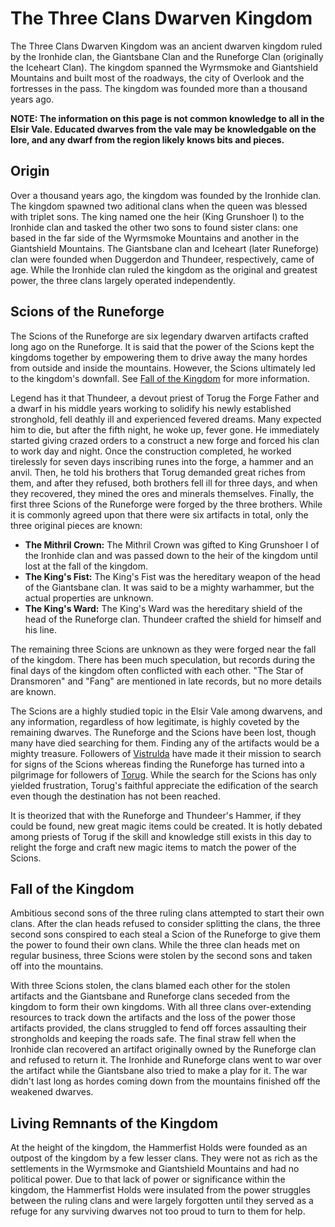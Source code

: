 # The Three Clans Dwarven Kingdom

The Three Clans Dwarven Kingdom was an ancient dwarven kingdom ruled by the Ironhide clan, the Giantsbane Clan and the Runeforge Clan (originally the Iceheart Clan). The kingdom spanned the Wyrmsmoke and Giantshield Mountains and built most of the roadways, the city of Overlook and the fortresses in the pass. The kingdom was founded more than a thousand years ago.

**NOTE: The information on this page is not common knowledge to all in the Elsir Vale. Educated dwarves from the vale may be knowledgable on the lore, and any dwarf from the region likely knows bits and pieces.**

## Origin

Over a thousand years ago, the kingdom was founded by the Ironhide clan. The kingdom spawned two aditional clans when the queen was blessed with triplet sons. The king named one the heir (King Grunshoer I) to the Ironhide clan and tasked the other two sons to found sister clans: one based in the far side of the Wyrmsmoke Mountains and another in the Giantshield Mountains. The Giantsbane clan and Iceheart (later Runeforge) clan were founded when Duggerdon and Thundeer, respectively, came of age. While the Ironhide clan ruled the kingdom as the original and greatest power, the three clans largely operated independently.

## Scions of the Runeforge

The Scions of the Runeforge are six legendary dwarven artifacts crafted long ago on the Runeforge. It is said that the power of the Scions kept the kingdoms together by empowering them to drive away the many hordes from outside and inside the mountains. However, the Scions ultimately led to the kingdom's downfall. See [Fall of the Kingdom](#fall-of-the-kingdom) for more information.

Legend has it that Thundeer, a devout priest of Torug the Forge Father and a dwarf in his middle years working to solidify his newly established stronghold, fell deathly ill and experienced fevered dreams. Many expected him to die, but after the fifth night, he woke up, fever gone. He immediately started giving crazed orders to a construct a new forge and forced his clan to work day and night. Once the construction completed, he worked tirelessly for seven days inscribing runes into the forge, a hammer and an anvil. Then, he told his brothers that Torug demanded great riches from them, and after they refused, both brothers fell ill for three days, and when they recovered, they mined the ores and minerals themselves. Finally, the first three Scions of the Runeforge were forged by the three brothers. While it is commonly agreed upon that there were six artifacts in total, only the three original pieces are known:

* **The Mithril Crown:** The Mithril Crown was gifted to King Grunshoer I of the Ironhide clan and was passed down to the heir of the kingdom until lost at the fall of the kingdom.
* **The King's Fist:** The King's Fist was the hereditary weapon of the head of the Giantsbane clan. It was said to be a mighty warhammer, but the actual properties are unknown.
* **The King's Ward:** The King's Ward was the hereditary shield of the head of the Runeforge clan. Thundeer crafted the shield for himself and his line.

The remaining three Scions are unknown as they were forged near the fall of the kingdom. There has been much speculation, but records during the final days of the kingdom often conflicted with each other. "The Star of Dransmoren" and "Fang" are mentioned in late records, but no more details are known.

The Scions are a highly studied topic in the Elsir Vale among dwarvens, and any information, regardless of how legitimate, is highly coveted by the remaining dwarves. The Runeforge and the Scions have been lost, though many have died searching for them. Finding any of the artifacts would be a mighty treasure. Followers of [Vistrulda](../../pantheon/dieties/vistrulda.md) have made it their mission to search for signs of the Scions whereas finding the Runeforge has turned into a pilgrimage for followers of [Torug](../../pantheon/dieties/vistrulda.md). While the search for the Scions has only yielded frustration, Torug's faithful appreciate the edification of the search even though the destination has not been reached.

It is theorized that with the Runeforge and Thundeer's Hammer, if they could be found, new great magic items could be created. It is hotly debated among priests of Torug if the skill and knowledge still exists in this day to relight the forge and craft new magic items to match the power of the Scions.

## Fall of the Kingdom

Ambitious second sons of the three ruling clans attempted to start their own clans. After the clan heads refused to consider splitting the clans, the three second sons conspired to each steal a Scion of the Runeforge to give them the power to found their own clans. While the three clan heads met on regular business, three Scions were stolen by the second sons and taken off into the mountains.

With three Scions stolen, the clans blamed each other for the stolen artifacts and the Giantsbane and Runeforge clans seceded from the kingdom to form their own kingdoms. With all three clans over-extending resources to track down the artifacts and the loss of the power those artifacts provided, the clans struggled to fend off forces assaulting their strongholds and keeping the roads safe. The final straw fell when the Ironhide clan recovered an artifact originally owned by the Runeforge clan and refused to return it. The Ironhide and Runeforge clans went to war over the artifact while the Giantsbane also tried to make a play for it. The war didn't last long as hordes coming down from the mountains finished off the weakened dwarves.

## Living Remnants of the Kingdom

At the height of the kingdom, the Hammerfist Holds were founded as an outpost of the kingdom by a few lesser clans. They were not as rich as the settlements in the Wyrmsmoke and Giantshield Mountains and had no political power. Due to that lack of power or significance within the kingdom, the Hammerfist Holds were insulated from the power struggles between the ruling clans and were largely forgotten until they served as a refuge for any surviving dwarves not too proud to turn to them for help.
